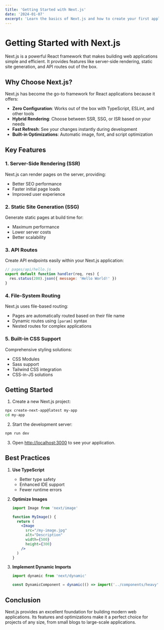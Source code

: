 ```yaml
---
title: 'Getting Started with Next.js'
date: '2024-01-07'
excerpt: 'Learn the basics of Next.js and how to create your first application.'
---
```


# Getting Started with Next.js

Next.js is a powerful React framework that makes building web applications simple and efficient. 
It provides features like server-side rendering, static site generation, and API routes out of the box.

## Why Choose Next.js?

Next.js has become the go-to framework for React applications because it offers:

- **Zero Configuration**: Works out of the box with TypeScript, ESLint, and other tools
- **Hybrid Rendering**: Choose between SSR, SSG, or ISR based on your needs
- **Fast Refresh**: See your changes instantly during development
- **Built-in Optimizations**: Automatic image, font, and script optimization

## Key Features

### 1. Server-Side Rendering (SSR)
Next.js can render pages on the server, providing:
- Better SEO performance
- Faster initial page loads
- Improved user experience

### 2. Static Site Generation (SSG)
Generate static pages at build time for:
- Maximum performance
- Lower server costs
- Better scalability

### 3. API Routes
Create API endpoints easily within your Next.js application:
```javascript
// pages/api/hello.js
export default function handler(req, res) {
  res.status(200).json({ message: 'Hello World!' })
}
```

### 4. File-System Routing
Next.js uses file-based routing:
- Pages are automatically routed based on their file name
- Dynamic routes using `[param]` syntax
- Nested routes for complex applications

### 5. Built-in CSS Support
Comprehensive styling solutions:
- CSS Modules
- Sass support
- Tailwind CSS integration
- CSS-in-JS solutions

## Getting Started

1. Create a new Next.js project:
```bash
npx create-next-app@latest my-app
cd my-app
```

2. Start the development server:
```bash
npm run dev
```

3. Open [http://localhost:3000](http://localhost:3000) to see your application.

## Best Practices

1. **Use TypeScript**
   - Better type safety
   - Enhanced IDE support
   - Fewer runtime errors

2. **Optimize Images**
   ```jsx
   import Image from 'next/image'
   
   function MyImage() {
     return (
       <Image
         src="/my-image.jpg"
         alt="Description"
         width={500}
         height={300}
       />
     )
   }
   ```

3. **Implement Dynamic Imports**
   ```jsx
   import dynamic from 'next/dynamic'
   
   const DynamicComponent = dynamic(() => import('../components/heavy'))
   ```

## Conclusion

Next.js provides an excellent foundation for building modern web applications. Its features and optimizations make it a perfect choice for projects of any size, from small blogs to large-scale applications. 